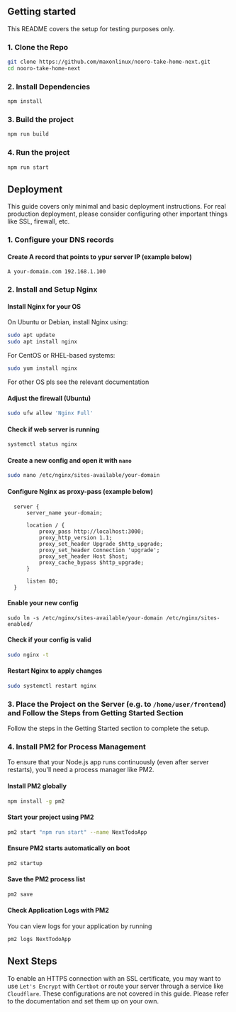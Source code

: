 ## Getting started

This README covers the setup for testing purposes only.

### 1. Clone the Repo

```bash
git clone https://github.com/maxonlinux/nooro-take-home-next.git
cd nooro-take-home-next
```

### 2. Install Dependencies

```bash
npm install
```

### 3. Build the project

```bash
npm run build
```

### 4. Run the project

```bash
npm run start
```

## Deployment

This guide covers only minimal and basic deployment instructions. For real production deployment, please consider configuring other important things like SSL, firewall, etc.

### 1. Configure your DNS records

#### Create A record that points to ypur server IP (example below)

```text
A your-domain.com 192.168.1.100
```

### 2. Install and Setup Nginx

#### Install Nginx for your OS

On Ubuntu or Debian, install Nginx using:

```bash
sudo apt update
sudo apt install nginx
```

For CentOS or RHEL-based systems:

```bash
sudo yum install nginx
```

For other OS pls see the relevant documentation

#### Adjust the firewall (Ubuntu)

```bash
sudo ufw allow 'Nginx Full'
```

#### Check if web server is running

```bash
systemctl status nginx
```

#### Create a new config and open it with `nano`

```bash
sudo nano /etc/nginx/sites-available/your-domain
```

#### Configure Nginx as proxy-pass (example below)

```nginx
  server {
      server_name your-domain;

      location / {
          proxy_pass http://localhost:3000;
          proxy_http_version 1.1;
          proxy_set_header Upgrade $http_upgrade;
          proxy_set_header Connection 'upgrade';
          proxy_set_header Host $host;
          proxy_cache_bypass $http_upgrade;
      }

      listen 80;
  }
```

#### Enable your new config

```
sudo ln -s /etc/nginx/sites-available/your-domain /etc/nginx/sites-enabled/
```

#### Check if your config is valid

```bash
sudo nginx -t
```

#### Restart Nginx to apply changes

```bash
sudo systemctl restart nginx
```

### 3. Place the Project on the Server (e.g. to `/home/user/frontend`) and Follow the Steps from Getting Started Section

Follow the steps in the Getting Started section to complete the setup.

### 4. Install PM2 for Process Management

To ensure that your Node.js app runs continuously (even after server restarts), you'll need a process manager like PM2.

#### Install PM2 globally

```bash
npm install -g pm2
```

#### Start your project using PM2

```bash
pm2 start "npm run start" --name NextTodoApp
```

#### Ensure PM2 starts automatically on boot

```bash
pm2 startup
```

#### Save the PM2 process list

```bash
pm2 save
```

#### Check Application Logs with PM2

You can view logs for your application by running

```bash
pm2 logs NextTodoApp
```

## Next Steps

To enable an HTTPS connection with an SSL certificate, you may want to use `Let's Encrypt` with `Certbot` or route your server through a service like `Cloudflare`. These configurations are not covered in this guide. Please refer to the documentation and set them up on your own.
